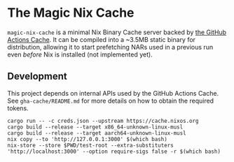 # The Magic Nix Cache

`magic-nix-cache` is a minimal Nix Binary Cache server backed by [the GitHub Actions Cache](https://docs.github.com/en/actions/using-workflows/caching-dependencies-to-speed-up-workflows).
It can be compiled into a ~3.5MB static binary for distribution, allowing it to start prefetching NARs used in a previous run even _before_ Nix is installed (not implemented yet).

## Development

This project depends on internal APIs used by the GitHub Actions Cache.
See `gha-cache/README.md` for more details on how to obtain the required tokens.

```
cargo run -- -c creds.json --upstream https://cache.nixos.org
cargo build --release --target x86_64-unknown-linux-musl
cargo build --release --target aarch64-unknown-linux-musl
nix copy --to 'http://127.0.0.1:3000' $(which bash)
nix-store --store $PWD/test-root --extra-substituters 'http://localhost:3000' --option require-sigs false -r $(which bash)
```
